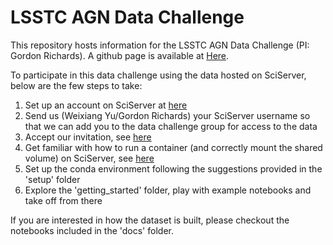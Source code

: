 # LSSTC AGN Data Challenge
This repository hosts information for the LSSTC AGN Data Challenge (PI: Gordon Richards). A github page is available at [Here](https://richardsgroup.github.io/AGN_DataChallenge/).

To participate in this data challenge using the data hosted on SciServer, below are the few steps to take:
1. Set up an account on SciServer at [here](https://www.sciserver.org/)
2. Send us (Weixiang Yu/Gordon Richards) your SciServer username so that we can add you to the data challenge group for access to the data
3. Accept our invitation, see [here](https://github.com/RichardsGroup/LSST_training/blob/master/Setup/sciserver.pdf)
4. Get familiar with how to run a container (and correctly mount the shared volume) on SciServer, see [here](https://github.com/RichardsGroup/LSST_training/blob/master/Setup/Container.ipynb)
5. Set up the conda environment following the suggestions provided in the 'setup' folder
6. Explore the 'getting_started' folder, play with example notebooks and take off from there

If you are interested in how the dataset is built, please checkout the notebooks included in the 'docs' folder. 
